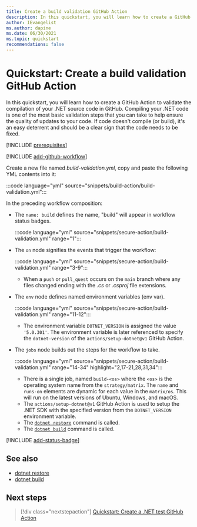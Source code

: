 ```yaml
---
title: Create a build validation GitHub Action
description: In this quickstart, you will learn how to create a GitHub Action to validate .NET app compilation.
author: IEvangelist
ms.author: dapine
ms.date: 06/30/2021
ms.topic: quickstart
recommendations: false
---
```


# Quickstart: Create a build validation GitHub Action

In this quickstart, you will learn how to create a GitHub Action to validate the compilation of your .NET source code in GitHub. Compiling your .NET code is one of the most basic validation steps that you can take to help ensure the quality of updates to your code. If code doesn't compile (or build), it's an easy deterrent and should be a clear sign that the code needs to be fixed.

[!INCLUDE [prerequisites](includes/github-dotnet-ide-prerequisites.md)]

[!INCLUDE [add-github-workflow](includes/add-github-workflow.md)]

Create a new file named *build-validation.yml*, copy and paste the following YML contents into it:

:::code language="yml" source="snippets/build-action/build-validation.yml":::

In the preceding workflow composition:

- The `name: build` defines the name, "build" will appear in workflow status badges.

    :::code language="yml" source="snippets/secure-action/build-validation.yml" range="1":::

- The `on` node signifies the events that trigger the workflow:

    :::code language="yml" source="snippets/secure-action/build-validation.yml" range="3-9":::

  - When a `push` or `pull_quest` occurs on the `main` branch where any files changed ending with the *.cs* or *.csproj* file extensions.

- The `env` node defines named environment variables (env var).

    :::code language="yml" source="snippets/secure-action/build-validation.yml" range="11-12":::

  - The environment variable `DOTNET_VERSION` is assigned the value `'5.0.301'`. The environment variable is later referenced to specify the `dotnet-version` of the `actions/setup-dotnet@v1` GitHub Action.

- The `jobs` node builds out the steps for the workflow to take.

    :::code language="yml" source="snippets/secure-action/build-validation.yml" range="14-34" highlight="2,17-21,28,31,34":::

  - There is a single job, named `build-<os>` where the `<os>` is the operating system name from the `strategy/matrix`. The `name` and `runs-on` elements are dynamic for each value in the `matrix/os`. This will run on the latest versions of Ubuntu, Windows, and macOS.
  - The `actions/setup-dotnet@v1` GitHub Action is used to setup the .NET SDK with the specified version from the `DOTNET_VERSION` environment variable.
  - The [`dotnet restore`](../core/tools/dotnet-restore.md) command is called.
  - The [`dotnet build`](../core/tools/dotnet-build.md) command is called.

[!INCLUDE [add-status-badge](includes/add-status-badge.md)]

## See also

- [dotnet restore](../core/tools/dotnet-restore.md)
- [dotnet build](../core/tools/dotnet-build.md)

## Next steps

> [!div class="nextstepaction"]
> [Quickstart: Create a .NET test GitHub Action](dotnet-test-github-action.md)
